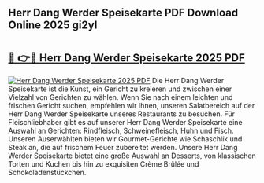 ## Herr Dang Werder Speisekarte PDF Download Online 2025 gi2yI

# <h2><a href="http://gc8rf7.nevu.top/?p=Herr+Dang+Werder+Speisekarte">🔗 👉🔴 Herr Dang Werder Speisekarte 2025 PDF</a></h2>

[![Herr Dang Werder Speisekarte 2025 PDF](https://i.imgur.com/dBaPXMq.png)](http://gc8rf7.nevu.top/?p=Herr+Dang+Werder+Speisekarte)
Die Herr Dang Werder Speisekarte ist die Kunst, ein Gericht zu kreieren und zwischen einer Vielzahl von Gerichten zu wählen. Wenn Sie nach einem leichten und frischen Gericht suchen, empfehlen wir Ihnen, unseren Salatbereich auf der Herr Dang Werder Speisekarte unseres Restaurants zu besuchen. Für Fleischliebhaber gibt es auf unserer Herr Dang Werder Speisekarte eine Auswahl an Gerichten: Rindfleisch, Schweinefleisch, Huhn und Fisch. Unseren Auserwählten bieten wir Gourmet-Gerichte wie Schaschlik und Steak an, die auf frischem Feuer zubereitet werden. Unsere Herr Dang Werder Speisekarte bietet eine große Auswahl an Desserts, von klassischen Torten und Kuchen bis hin zu exquisiten Crème Brûlée und Schokoladenstückchen.

